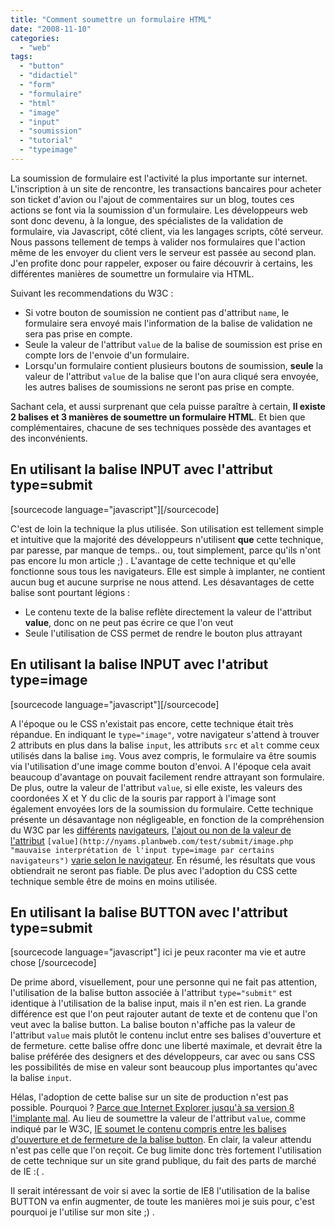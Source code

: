 ```yaml
---
title: "Comment soumettre un formulaire HTML"
date: "2008-11-10"
categories: 
  - "web"
tags: 
  - "button"
  - "didactiel"
  - "form"
  - "formulaire"
  - "html"
  - "image"
  - "input"
  - "soumission"
  - "tutorial"
  - "typeimage"
---
```


La soumission de formulaire est l'activité la plus importante sur internet. L'inscription à un site de rencontre, les transactions bancaires pour acheter son ticket d'avion ou l'ajout de commentaires sur un blog, toutes ces actions se font via la soumission d'un formulaire. Les développeurs web sont donc devenu, à la longue, des spécialistes de la validation de formulaire, via Javascript, côté client, via les langages scripts, côté serveur. Nous passons tellement de temps à valider nos formulaires que l'action même de les envoyer du client vers le serveur est passée au second plan. J'en profite donc pour rappeler, exposer ou faire découvrir à certains, les différentes manières de soumettre un formulaire via HTML.

Suivant les recommendations du W3C :

- Si votre bouton de soumission ne contient pas d'attribut `name`, le formulaire sera envoyé mais l'information de la balise de validation ne sera pas prise en compte. 
- Seule la valeur de l'attribut `value` de la balise de soumission est prise en compte lors de l'envoie d'un formulaire.
- Lorsqu'un formulaire contient plusieurs boutons de soumission, **seule** la valeur de l'attribut `value` de la balise que l'on aura cliqué sera envoyée, les autres balises de soumissions ne seront pas prise en compte.

Sachant cela, et aussi surprenant que cela puisse paraître à certain, **Il existe 2 balises et 3 manières de soumettre un formulaire HTML**. Et bien que complémentaires, chacune de ses techniques possède des avantages et des inconvénients. 

## En utilisant la balise INPUT avec l'attribut type=submit

\[sourcecode language="javascript"\]\[/sourcecode\]

C'est de loin la technique la plus utilisée. Son utilisation est tellement simple et intuitive que la majorité des développeurs n'utilisent **que** cette technique, par paresse, par manque de temps.. ou, tout simplement, parce qu'ils n'ont pas encore lu mon article ;) . L'avantage de cette technique et qu'elle fonctionne sous tous les navigateurs. Elle est simple à implanter, ne contient aucun bug et aucune surprise ne nous attend. Les désavantages de cette balise sont pourtant légions :

- Le contenu texte de la balise reflète directement la valeur de l'attribut **value**, donc on ne peut pas écrire ce que l'on veut
- Seule l'utilisation de CSS permet de rendre le bouton plus attrayant

## En utilisant la balise INPUT avec l'atribut type=image 

\[sourcecode language="javascript"\]\[/sourcecode\]

A l'époque ou le CSS n'existait pas encore, cette technique était très répandue. En indiquant le `type="image"`, votre navigateur s'attend à trouver 2 attributs en plus dans la balise `input`, les attributs `src` et `alt` comme ceux utilisés dans la balise `img`. Vous avez compris, le formulaire va être soumis via l'utilisation d'une image comme bouton d'envoi. A l'époque cela avait beaucoup d'avantage on pouvait facilement rendre attrayant son formulaire. De plus, outre la valeur de l'attribut `value`, si elle existe, les valeurs des coordonées X et Y du clic de la souris par rapport à l'image sont également envoyées lors de la soumission du formulaire. Cette technique présente un désavantage non négligeable, en fonction de la compréhension du W3C par les [différents](http://www.nyamsprod.com/blog/wp-content/uploads/2008/11/image-trident-opera.png "Bug d'affichage sous Internet Explorer et Opera - Il manque la valeur de l'attribut value") [navigateurs](http://www.nyamsprod.com/blog/wp-content/uploads/2008/11/image-webkit-gecko.png "Gecko et Webkit envoient la valeur de l'attribut value"), [l'ajout ou non de la valeur de l'attribut](http://nyams.planbweb.com/test/submit/image.php "mauvaise interprétation de l'input type=image par certains navigateurs") `[value](http://nyams.planbweb.com/test/submit/image.php "mauvaise interprétation de l'input type=image par certains navigateurs")` [varie selon le navigateur](http://nyams.planbweb.com/test/submit/image.php "mauvaise interprétation de l'input type=image par certains navigateurs"). En résumé, les résultats que vous obtiendrait ne seront pas fiable. De plus avec l'adoption du CSS cette technique semble être de moins en moins utilisée. 

## En utilisant la balise BUTTON avec l'attribut type=submit

\[sourcecode language="javascript"\] ici je peux raconter ma vie et autre chose \[/sourcecode\]

De prime abord, visuellement, pour une personne qui ne fait pas attention, l'utilisation de la balise button associée à l'attribut `type="submit"` est identique à l'utilisation de la balise input, mais il n'en est rien. La grande différence est que l'on peut rajouter autant de texte et de contenu que l'on veut avec la balise button. La balise bouton n'affiche pas la valeur de l'attribut `value` mais plutôt le contenu inclut entre ses balises d'ouverture et de fermeture. cette balise offre donc une liberté maximale, et devrait être la balise préférée des designers et des développeurs, car avec ou sans CSS les possibilités de mise en valeur sont beaucoup plus importantes qu'avec la balise `input`.

Hélas, l'adoption de cette balise sur un site de production n'est pas possible. Pourquoi ? [Parce que Internet Explorer jusqu'à sa version 8 l'implante mal](http://nyams.planbweb.com/test/submit/button.php "Bug de l'implantation de la balise button sous Internet Explorer"). Au lieu de soumettre la valeur de l'attribut `value`, comme indiqué par le W3C, [IE soumet le contenu compris entre les balises d'ouverture et de fermeture de la balise button](http://www.nyamsprod.com/blog/wp-content/uploads/2008/11/button-trident.png "le contenu equivalent a innerHTML est envoyé vers le serveur"). En clair, la valeur attendu n'est pas celle que l'on reçoit. Ce bug limite donc très fortement l'utilisation de cette technique sur un site grand publique, du fait des parts de marché de IE :( .

Il serait intéressant de voir si avec la sortie de IE8 l'utilisation de la balise BUTTON va enfin augmenter, de toute les manières moi je suis pour, c'est pourquoi je l'utilise sur mon site ;) .
